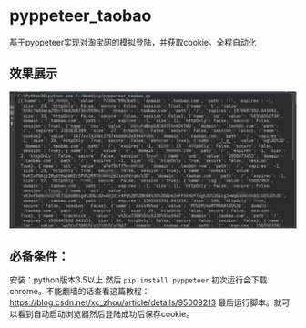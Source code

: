 # pyppeteer_taobao
基于pyppeteer实现对淘宝网的模拟登陆，并获取cookie。全程自动化
## 效果展示
![效果](https://github.com/1414044032/imgs/blob/master/taobao1.png)
## 必备条件：
安装：python版本3.5以上
然后 `pip install pyppeteer`
初次运行会下载chrome。不能翻墙的话查看这篇教程：https://blog.csdn.net/xc_zhou/article/details/95009213
最后运行脚本。就可以看到自动启动浏览器然后登陆成功后保存cookie。
